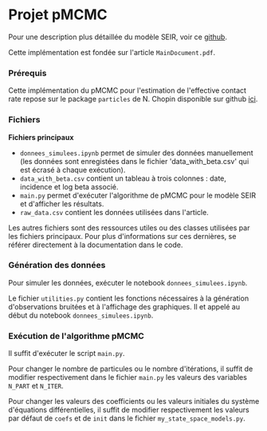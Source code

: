 # Projet pMCMC

Pour une description plus détaillée du modèle SEIR, voir ce [github](https://institutefordiseasemodeling.github.io/Documentation/general/model-seir.html). 

Cette implémentation est fondée sur l'article ```MainDocument.pdf```.

### Prérequis

Cette implémentation du pMCMC pour l'estimation de l'effective contact rate
repose sur le package ```particles``` de N. Chopin disponible sur github 
[ici](https://github.com/nchopin/particles). 

### Fichiers

__Fichiers principaux__
- ```donnees_simulees.ipynb``` permet de simuler des données manuellement (les données 
sont enregistées dans le fichier 'data_with_beta.csv' qui est écrasé à chaque exécution).
- ```data_with_beta.csv``` contient un tableau à trois colonnes : date, incidence et 
log beta associé.
- ```main.py``` permet d'exécuter l'algorithme de pMCMC pour le modèle SEIR et d'afficher
les résultats.
- ```raw_data.csv``` contient les données utilisées dans l'article.

Les autres fichiers sont des ressources utiles ou des classes utilisées par les fichiers 
principaux. Pour plus d'informations sur ces dernières, se référer directement à la 
documentation dans le code.

### Génération des données

Pour simuler les données, exécuter le notebook ```donnees_simulees.ipynb```. 

Le fichier ```utilities.py``` contient les fonctions nécessaires à la génération d'observations bruitées et à l'affichage des graphiques. Il et appelé au début du notebook ```donnees_simulees.ipynb```.

### Exécution de l'algorithme pMCMC

Il suffit d'exécuter le script ```main.py```.

Pour changer le nombre de particules ou le nombre d'itérations, il suffit de modifier 
respectivement dans  le fichier ```main.py``` les valeurs des variables ```N_PART``` 
et ```N_ITER```.

Pour changer les valeurs des coefficients ou les valeurs initiales du système d'équations
différentielles, il suffit de modifier respectivement les valeurs par défaut de ```coefs``` et de ```init```
dans le fichier ```my_state_space_models.py```.


